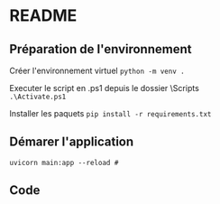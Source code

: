 # README

## Préparation de l'environnement

Créer l'environnement virtuel
```python -m venv .```

Executer le script en .ps1 depuis le dossier \Scripts\
```.\Activate.ps1```

Installer les paquets
```pip install -r requirements.txt```

## Démarer l'application

```uvicorn main:app --reload #```

## Code